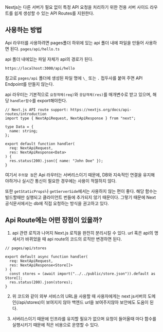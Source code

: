 Nextjs는 다른 서버가 필요 없이 특정 API 요청을 처리하기 위한 전용 서버 사이드 라우트를 쉽게 생성할 수 있는 API Routes를 지원한다.

## 사용하는 방법

Api 라우터를 사용하려면 pages폴더 하위에 있는 api 폴더 내에 파일을 만들어 사용하면 된다. `pages/api/hello.ts`

api 폴더 내에있는 파일 자체가 api의 경로가 된다.

`https://localhost:3000/api/hello`

참고로 `pages/api` 폴더에 생성된 파일 명에 `\_` 또는 `.` 접두사를 붙여 주면 API Endpoint를 만들지 않는다.

api 라우터는 기본적으로 `요청객체(req)`와 `응답객체(res)`를 매개변수로 받고 있으며, 해당 `handler함수`를 export해야한다.

```tsx
// Next.js API route support: https://nextjs.org/docs/api-routes/introduction
import type { NextApiRequest, NextApiResponse } from "next";

type Data = {
  name: string;
};

export default function handler(
  req: NextApiRequest,
  res: NextApiResponse<Data>
) {
  res.status(200).json({ name: "John Doe" });
}
```

여기서 `주의할 점`은 Api 라우터는 서버리스이기 때문에, DB와 지속적인 연결을 유지해야하거나 실시간 통신이 필요한 경우에는 사용이 적절하지 않다.

또한 `getStaticProps`나 `getServerSide`에서는 사용하지 않는 편이 좋다. 해당 함수는 빌드할때만 실행되고 클라이언트 번들에 추가되지 않기 때문이다. 그렇기 때문에 Next 공식문서에서는 db에 직접 요청하는 방식을 권고하고 있다.<br/>

## Api Route에는 어떤 장점이 있을까?

1. api 관련 로직과 나머지 Next.js 로직을 완전히 분리시킬 수 있다. url 혹은 api의 명세서가 바뀌었을 때 api route의 코드의 로직만 변경하면 된다.

```tsx
// pages/api/stores

export default async function handler(
  req: NextApiRequest,
  res: NextApiResponse<Store[]>
) {
  const stores = (await import("../../public/store.json")).default as Store[];
  res.status(200).json(stores);
}
```

2. 위 코드와 같이 외부 서비스의 URL을 사용할 때 사용자에게는 next js서버의 도메인(/api/stores)이 보여지지 않아 백엔드 url을 보여주지않아 보안에도 도움이 된다.

3. 서버리스이기 때문에 인프라를 유지할 필요가 없으며 요청이 들어올때 마다 함수를 실행시키기 때문에 적은 비용으로 운영할 수 있다.
